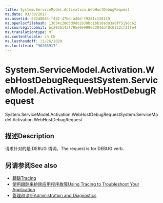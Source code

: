 ```yaml
---
title: System.ServiceModel.Activation.WebHostDebugRequest
ms.date: 03/30/2017
ms.assetid: 632d8084-f492-47bd-a40d-f9281c130149
ms.openlocfilehash: 13034c2805d9d02930bc1bb10ad03a0ff5196c62
ms.sourcegitcommit: bc293b14af795e0e999e3304dd40c0222cf2ffe4
ms.translationtype: MT
ms.contentlocale: zh-CN
ms.lasthandoff: 11/26/2020
ms.locfileid: "96266917"
---
```

# <a name="systemservicemodelactivationwebhostdebugrequest"></a><span data-ttu-id="12bd5-102">System.ServiceModel.Activation.WebHostDebugRequest</span><span class="sxs-lookup"><span data-stu-id="12bd5-102">System.ServiceModel.Activation.WebHostDebugRequest</span></span>

<span data-ttu-id="12bd5-103">System.ServiceModel.Activation.WebHostDebugRequest</span><span class="sxs-lookup"><span data-stu-id="12bd5-103">System.ServiceModel.Activation.WebHostDebugRequest</span></span>  
  
## <a name="description"></a><span data-ttu-id="12bd5-104">描述</span><span class="sxs-lookup"><span data-stu-id="12bd5-104">Description</span></span>  

 <span data-ttu-id="12bd5-105">请求针对的是 DEBUG 谓词。</span><span class="sxs-lookup"><span data-stu-id="12bd5-105">The request is for DEBUG verb.</span></span>  
  
## <a name="see-also"></a><span data-ttu-id="12bd5-106">另请参阅</span><span class="sxs-lookup"><span data-stu-id="12bd5-106">See also</span></span>

- [<span data-ttu-id="12bd5-107">跟踪</span><span class="sxs-lookup"><span data-stu-id="12bd5-107">Tracing</span></span>](index.md)
- [<span data-ttu-id="12bd5-108">使用跟踪来排除应用程序故障</span><span class="sxs-lookup"><span data-stu-id="12bd5-108">Using Tracing to Troubleshoot Your Application</span></span>](using-tracing-to-troubleshoot-your-application.md)
- [<span data-ttu-id="12bd5-109">管理和诊断</span><span class="sxs-lookup"><span data-stu-id="12bd5-109">Administration and Diagnostics</span></span>](../index.md)
